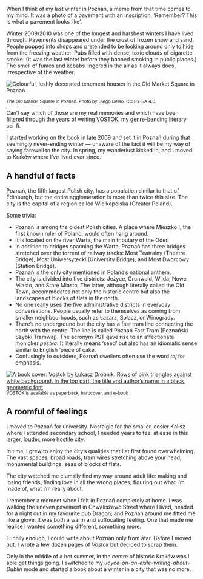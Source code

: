 When I think of my last winter in Poznań, a meme from that time comes to my mind. It was a photo of a pavement with an inscription, ‘Remember? This is what a pavement looks like’.

Winter 2009/2010 was one of the longest and harshest winters I have lived through. Pavements disappeared under the crust of frozen snow and sand. People popped into shops and pretended to be looking around only to hide from the freezing weather. Pubs filled with dense, toxic clouds of cigarette smoke. (It was the last winter before they banned smoking in public places.) The smell of fumes and kebabs lingered in the air as it always does, irrespective of the weather.

![Colourful, lushly decorated tenement houses in the Old Market Square in Poznań](poznan-old-market-square.jpg)

<sup>The Old Market Square in Poznań. Photo by Diego Delso. CC BY-SA 4.0.</sup>

Can’t say which of those are my real memories and which have been filtered through the years of writing [VOSTOK](https://www.vraeydamedia.ca/shop/x55ht1b0h70i3bwv9qismih2f6b5nk), my genre-bending literary sci-fi.

I started working on the book in late 2009 and set it in Poznań during that seemingly never-ending winter — unaware of the fact it will be my way of saying farewell to the city. In spring, my wanderlust kicked in, and I moved to Kraków where I’ve lived ever since.



## A handful of facts

Poznań, the fifth largest Polish city, has a population similar to that of Edinburgh, but the entire agglomeration is more than twice this size. The city is the capital of a region called Wielkopolska (Greater Poland).

Some trivia:

- Poznań is among the oldest Polish cities. A place where Mieszko I, the first known ruler of Poland, would often hang around.
- It is located on the river Warta, the main tributary of the Oder.
- In addition to bridges spanning the Warta, Poznań has three bridges stretched over the torrent of railway tracks: Most Teatralny (Theatre Bridge), Most Uniwersytecki (University Bridge), and Most Dworcowy (Station Bridge).
- Poznań is the only city mentioned in Poland’s national anthem.
- The city is divided into five districts: Jeżyce, Grunwald, Wilda, Nowe Miasto, and Stare Miasto. The latter, although literally called the Old Town, accommodates not only the historic centre but also the landscapes of blocks of flats in the north.
- No one really uses the five administrative districts in everyday conversations. People usually refer to themselves as coming from smaller neighbourhoods, such as Łazarz, Sołacz, or Winogrady.
- There’s no underground but the city has a fast tram line connecting the north with the centre. The line is called Poznań Fast Tram (Poznański Szybki Tramwaj). The acronym PST gave rise to an affectionate monicker *pestka*. It literally means ‘seed’ but also has an idiomatic sense similar to English ‘piece of cake’.
- Confusingly to outsiders, Poznań dwellers often use the word *tej* for emphasis.

[<img src="vostok-cover.jpg" alt="A book cover: Vostok by Łukasz Drobnik. Rows of pink triangles against white background. In the top part, the title and author’s name in a black, geometric font">](https://www.vraeydamedia.ca/shop/x55ht1b0h70i3bwv9qismih2f6b5nk)
<sup>VOSTOK is available as paperback, hardcover, and e-book</sup>

## A roomful of feelings

I moved to Poznań for university. Nostalgic for the smaller, cosier Kalisz where I attended secondary school, I needed years to feel at ease in this larger, louder, more hostile city.

In time, I grew to enjoy the city’s qualities that I at first found overwhelming. The vast spaces, broad roads,  tram wires stretching above your head, monumental buildings, seas of blocks of flats.

The city watched me clumsily find my way around adult life: making and losing friends, finding love in all the wrong places, figuring out what I’m made of, what I’m really about. 

I remember a moment when I felt in Poznań completely at home. I was walking the uneven pavement in Chwaliszewo Street where I lived, headed for a night out in my favourite pub Dragon, and Poznań around me fitted me like a glove. It was both a warm and suffocating feeling. One that made me realise I wanted something different, something more.

Funnily enough, I could write about Poznań only from afar. Before I moved out, I wrote a few dozen pages of *Vostok* but decided to scrap them.

Only in the middle of a hot summer, in the centre of historic Kraków was I able get things going. I switched  to my *Joyce-on-an-exile-writing-about-Dublin* mode and started a book about a winter in a city that was no more.

